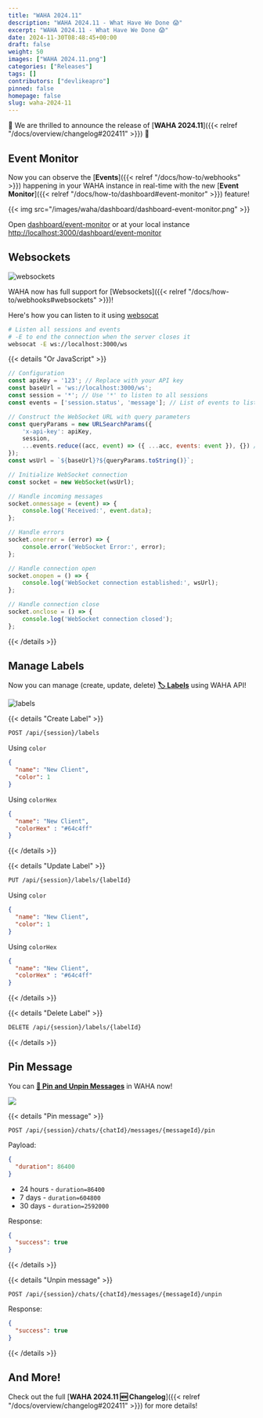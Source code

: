```yaml
---
title: "WAHA 2024.11"
description: "WAHA 2024.11 - What Have We Done 😱"
excerpt: "WAHA 2024.11 - What Have We Done 😱"
date: 2024-11-30T08:48:45+00:00
draft: false
weight: 50
images: ["WAHA 2024.11.png"]
categories: ["Releases"]
tags: []
contributors: ["devlikeapro"]
pinned: false
homepage: false
slug: waha-2024-11
---
```


🎉 We are thrilled to announce the release of [**WAHA 2024.11**]({{< relref "/docs/overview/changelog#202411" >}}) 🎉 

## Event Monitor

Now you can observe the 
[**Events**]({{< relref "/docs/how-to/webhooks" >}})
happening in your WAHA instance in real-time with the new 
[**Event Monitor**]({{< relref "/docs/how-to/dashboard#event-monitor" >}})
feature!

{{< img src="/images/waha/dashboard/dashboard-event-monitor.png" >}}

Open
[dashboard/event-monitor](/dashboard/event-monitor) or at your local instance
[http://localhost:3000/dashboard/event-monitor](http://localhost:3000/dashboard/event-monitor)


## Websockets

![websockets](websockets.png)

WAHA now has full support for [Websockets]({{< relref "/docs/how-to/webhooks#websockets" >}})!

Here's how you can listen to it using [websocat](https://github.com/vi/websocat?tab=readme-ov-file#installation)

```bash
# Listen all sessions and events
# -E to end the connection when the server closes it
websocat -E ws://localhost:3000/ws
```

{{< details "Or JavaScript" >}}
```js
// Configuration
const apiKey = '123'; // Replace with your API key
const baseUrl = 'ws://localhost:3000/ws';
const session = '*'; // Use '*' to listen to all sessions
const events = ['session.status', 'message']; // List of events to listen to

// Construct the WebSocket URL with query parameters
const queryParams = new URLSearchParams({
    'x-api-key': apiKey,
    session,
    ...events.reduce((acc, event) => ({ ...acc, events: event }), {}) // Add multiple 'events' params
});
const wsUrl = `${baseUrl}?${queryParams.toString()}`;

// Initialize WebSocket connection
const socket = new WebSocket(wsUrl);

// Handle incoming messages
socket.onmessage = (event) => {
    console.log('Received:', event.data);
};

// Handle errors
socket.onerror = (error) => {
    console.error('WebSocket Error:', error);
};

// Handle connection open
socket.onopen = () => {
    console.log('WebSocket connection established:', wsUrl);
};

// Handle connection close
socket.onclose = () => {
    console.log('WebSocket connection closed');
};
```
{{< /details >}}


## Manage Labels

Now you can manage (create, update, delete) [**🏷️ Labels**](/docs/how-to/labels) using WAHA API!

![labels](whatsapp-labels.png)

{{< details "Create Label" >}}

```bash
POST /api/{session}/labels
```

Using `color`
```json
{
  "name": "New Client",
  "color": 1
}
```

Using `colorHex`
```json
{
  "name": "New Client",
  "colorHex" : "#64c4ff"
}
```

{{< /details >}}

{{< details "Update Label" >}}

```bash
PUT /api/{session}/labels/{labelId}
```

Using `color`
```json
{
  "name": "New Client",
  "color": 1
}
```

Using `colorHex`
```json
{
  "name": "New Client",
  "colorHex" : "#64c4ff"
}
```
    
{{< /details >}}

{{< details "Delete Label" >}}

```bash
DELETE /api/{session}/labels/{labelId}
```

{{< /details >}}

## Pin Message

You can [**💬 Pin and Unpin Messages**](/docs/how-to/chats#pin-message) in WAHA now!

![](whatsapp-pin-message.png)

{{< details "Pin message" >}}

```
POST /api/{session}/chats/{chatId}/messages/{messageId}/pin
```

Payload:
```json
{
  "duration": 86400
}
```

- 24 hours - `duration=86400`
- 7 days - `duration=604800`
- 30 days - `duration=2592000`

Response:
```json
{
  "success": true
}
```


{{< /details >}}

{{< details "Unpin message" >}}

```
POST /api/{session}/chats/{chatId}/messages/{messageId}/unpin
```

Response:
```json
{
  "success": true
}
```
{{< /details >}}

## And More!
Check out the full [**WAHA 2024.11 🆕 Changelog**]({{< relref "/docs/overview/changelog#202411" >}}) for more details!